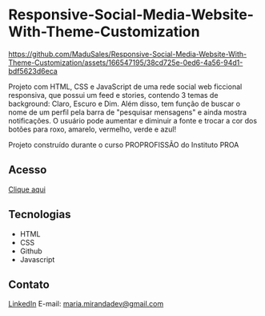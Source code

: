 # Responsive-Social-Media-Website-With-Theme-Customization

https://github.com/MaduSales/Responsive-Social-Media-Website-With-Theme-Customization/assets/166547195/38cd725e-0ed6-4a56-94d1-bdf5623d6eca



Projeto com HTML, CSS e JavaScript de uma rede social web ficcional responsiva, que possui um feed e stories, contendo 3 temas de background: Claro, Escuro e Dim. Além disso, tem função de  buscar o nome de um perfil pela barra de "pesquisar mensagens" e ainda mostra notificações. O usuário pode aumentar e diminuir a fonte e trocar a cor dos botões para roxo, amarelo, vermelho, verde e azul!

Projeto construído durante o curso PROPROFISSÃO do Instituto PROA


## Acesso
[Clique aqui](https://madusales.github.io/Responsive-Social-Media-Website-With-Theme-Customization/)

## Tecnologias
- HTML
- CSS
- Github
- Javascript

## Contato
[LinkedIn](https://www.linkedin.com/in/mariaeduardasales)
E-mail: maria.mirandadev@gmail.com

